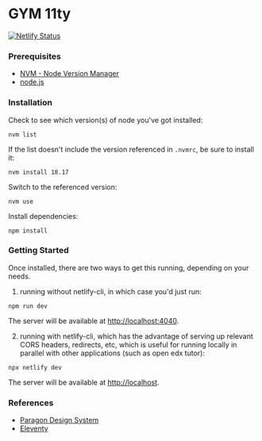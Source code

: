 # GYM 11ty

[![Netlify Status](https://api.netlify.com/api/v1/badges/655fce6b-0f21-4083-8b06-2d87de788b79/deploy-status)](https://app.netlify.com/sites/gym-11ty/deploys)


### Prerequisites
- [NVM - Node Version Manager](https://github.com/nvm-sh/nvm)
- [node.js](https://nodejs.org/)

### Installation
Check to see which version(s) of node you've got installed:
```
nvm list
```

If the list doesn't include the version referenced in `.nvmrc`, be sure to install it:
```
nvm install 18.17
```

Switch to the referenced version:

```
nvm use
```

Install dependencies:
```
npm install
```

### Getting Started
Once installed, there are two ways to get this running, depending on your needs.
1. running without netlify-cli, in which case you'd just run:
```
npm run dev
```
The server will be available at [http://localhost:4040](http://localhost:4040).

2. running with netlify-cli, which has the advantage of serving up relevant CORS headers, redirects, etc, which is useful for running locally in parallel with other applications (such as open edx tutor):
```
npx netlify dev
```
The server will be available at [http://localhost](http://localhost).


### References
- [Paragon Design System](https://paragon-openedx.netlify.app/)
- [Eleventy](https://www.11ty.dev/)
